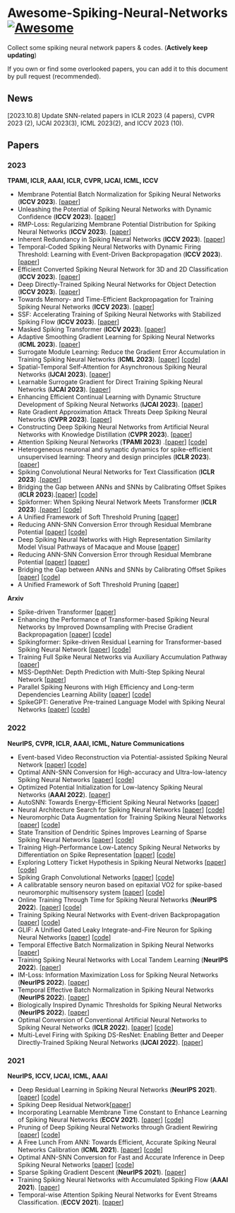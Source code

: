 # Awesome-Spiking-Neural-Networks[![Awesome](https://cdn.rawgit.com/sindresorhus/awesome/d7305f38d29fed78fa85652e3a63e154dd8e8829/media/badge.svg)](https://github.com/sindresorhus/awesome)

Collect some spiking neural network papers & codes.  (**Actively keep updating**)

If you own or find some overlooked papers, you can add it to this document by pull request (recommended). 

## News
[2023.10.8] Update SNN-related papers in ICLR 2023 (4 papers), CVPR 2023 (2), IJCAI 2023(3), ICML 2023(2), and ICCV 2023 (10).


## Papers

### 2023

**TPAMI, ICLR, AAAI, ICLR, CVPR, IJCAI, ICML, ICCV**
- Membrane Potential Batch Normalization for Spiking Neural Networks (**ICCV 2023**). [[paper](https://openaccess.thecvf.com/content/ICCV2023/papers/Guo_Membrane_Potential_Batch_Normalization_for_Spiking_Neural_Networks_ICCV_2023_paper.pdf)]
- Unleashing the Potential of Spiking Neural Networks with Dynamic Confidence (**ICCV 2023**). [[paper](https://openaccess.thecvf.com/content/ICCV2023/papers/Li_Unleashing_the_Potential_of_Spiking_Neural_Networks_with_Dynamic_Confidence_ICCV_2023_paper.pdf)]
- RMP-Loss: Regularizing Membrane Potential Distribution for Spiking Neural Networks	(**ICCV 2023**). [[paper](https://arxiv.org/abs/2308.06787)]
- Inherent Redundancy in Spiking Neural Networks	(**ICCV 2023**). [[paper](https://arxiv.org/abs/2308.08227)]
- Temporal-Coded Spiking Neural Networks with Dynamic Firing Threshold: Learning with Event-Driven Backpropagation (**ICCV 2023**). [[paper](https://openaccess.thecvf.com/content/ICCV2023/papers/Wei_Temporal-Coded_Spiking_Neural_Networks_with_Dynamic_Firing_Threshold_Learning_with_ICCV_2023_paper.pdf)]
- Efficient Converted Spiking Neural Network for 3D and 2D Classification	(**ICCV 2023**). [[paper](https://openaccess.thecvf.com/content/ICCV2023/papers/Lan_Efficient_Converted_Spiking_Neural_Network_for_3D_and_2D_Classification_ICCV_2023_paper.pdf)]
- Deep Directly-Trained Spiking Neural Networks for Object Detection (**ICCV 2023**). [[paper](https://arxiv.org/abs/2307.11411)]
- Towards Memory- and Time-Efficient Backpropagation for Training Spiking Neural Networks (**ICCV 2023**). [[paper](https://arxiv.org/abs/2302.14311)]
- SSF: Accelerating Training of Spiking Neural Networks with Stabilized Spiking Flow (**ICCV 2023**). [[paper](https://openaccess.thecvf.com/content/ICCV2023/papers/Wang_SSF_Accelerating_Training_of_Spiking_Neural_Networks_with_Stabilized_Spiking_ICCV_2023_paper.pdf)]
- Masked Spiking Transformer (**ICCV 2023**). [[paper](https://openaccess.thecvf.com/content/ICCV2023/papers/Wang_Masked_Spiking_Transformer_ICCV_2023_paper.pdf)]
- Adaptive Smoothing Gradient Learning for Spiking Neural Networks (**ICML 2023**). [[paper](https://openreview.net/pdf?id=GdkwSGTpbC)]
- Surrogate Module Learning: Reduce the Gradient Error Accumulation in Training Spiking Neural Networks (**ICML 2023**). [[paper](https://openreview.net/pdf?id=zRkz4duLKp)] [[code](https://github.com/brain-intelligence-lab/surrogate_module_learning)]
- Spatial-Temporal Self-Attention for Asynchronous Spiking Neural Networks (**IJCAI 2023**). [[paper](https://www.ijcai.org/proceedings/2023/0344.pdf)]
- Learnable Surrogate Gradient for Direct Training Spiking Neural Networks (**IJCAI 2023**). [[paper](https://www.ijcai.org/proceedings/2023/0335.pdf)]
- Enhancing Efficient Continual Learning with Dynamic Structure Development of Spiking Neural Networks (**IJCAI 2023**). [[paper](https://www.ijcai.org/proceedings/2023/0334.pdf)]
- Rate Gradient Approximation Attack Threats Deep Spiking Neural Networks (**CVPR 2023**). [[paper](https://openaccess.thecvf.com/content/CVPR2023/papers/Bu_Rate_Gradient_Approximation_Attack_Threats_Deep_Spiking_Neural_Networks_CVPR_2023_paper.pdf)]
- Constructing Deep Spiking Neural Networks from Artificial Neural Networks with Knowledge Distillation (**CVPR 2023**). [[paper](https://openaccess.thecvf.com/content/CVPR2023/papers/Xu_Constructing_Deep_Spiking_Neural_Networks_From_Artificial_Neural_Networks_With_CVPR_2023_paper.pdf)]
- Attention Spiking Neural Networks  (**TPAMI 2023**) .[[paper](https://ieeexplore.ieee.org/abstract/document/10032591)] [[code](https://github.com/fangwei123456/spikingjelly/pull/329)]
- Heterogeneous neuronal and synaptic dynamics for spike-efficient unsupervised learning: Theory and design principles (**ICLR 2023**).[[paper](https://arxiv.org/pdf/2302.11618.pdf)]
- Spiking Convolutional Neural Networks for Text Classification (**ICLR 2023**) .[[paper](https://openreview.net/pdf?id=pgU3k7QXuz0)]
- Bridging the Gap between ANNs and SNNs by Calibrating Offset Spikes (**ICLR 2023**).[[paper](https://arxiv.org/pdf/2302.10685.pdf)] [[code](https://github.com/hzc1208/ANN2SNN_COS)]
- Spikformer: When Spiking Neural Network Meets Transformer (**ICLR 2023**) .[[paper](https://openreview.net/forum?id=frE4fUwz_h)] [[code](https://github.com/ZK-Zhou/spikformer)]
- A Unified Framework of Soft Threshold Pruning [[paper](https://openreview.net/forum?id=cCFqcrq0d8)] 
- Reducing ANN-SNN Conversion Error through Residual Membrane Potential [[paper](https://arxiv.org/abs/2302.02091)] [[code](https://github.com/hzc1208/ANN2SNN_SRP)]
- Deep Spiking Neural Networks with High Representation Similarity Model Visual Pathways of Macaque and Mouse [[paper](https://arxiv.org/abs/2303.06060)]
- Reducing ANN-SNN Conversion Error through Residual Membrane Potential [[paper](https://arxiv.org/abs/2302.02091)] [[paper](https://github.com/hzc1208/ANN2SNN_SRP)]
- Bridging the Gap between ANNs and SNNs by Calibrating Offset Spikes [[paper](https://openreview.net/forum?id=PFbzoWZyZRX)] [[code](https://github.com/hzc1208/ANN2SNN_COS)]
- A Unified Framework of Soft Threshold Pruning [[paper](https://openreview.net/forum?id=cCFqcrq0d8)]

**Arxiv**
- Spike-driven Transformer [[paper](https://arxiv.org/pdf/2307.01694.pdf)]
- Enhancing the Performance of Transformer-based Spiking Neural Networks by Improved Downsampling with Precise Gradient Backpropagation [[paper](https://arxiv.org/abs/2305.05954)] [[code](https://github.com/zhouchenlin2096/Spikingformer-CML)]
- Spikingformer: Spike-driven Residual Learning for Transformer-based Spiking Neural Network [[paper](https://arxiv.org/abs/2304.11954)] [[code](https://github.com/zhouchenlin2096/Spikingformer)]
- Training Full Spike Neural Networks via Auxiliary Accumulation Pathway [[paper](https://arxiv.org/pdf/2301.11929.pdf)]
- MSS-DepthNet: Depth Prediction with Multi-Step Spiking Neural Network [[paper](https://arxiv.org/abs/2211.12156)]
- Parallel Spiking Neurons with High Efficiency and Long-term Dependencies Learning Ability [[paper](https://arxiv.org/abs/2304.12760)] [[code](https://github.com/fangwei123456/Parallel-Spiking-Neuron)]
- SpikeGPT: Generative Pre-trained Language Model with Spiking Neural Networks [[paper](https://arxiv.org/abs/2302.13939)] [[code](https://github.com/ridgerchu/SpikeGPT)]


### 2022

**NeurIPS, CVPR, ICLR, AAAI, ICML, Nature Communications**

- Event-based Video Reconstruction via Potential-assisted Spiking Neural Network [[paper](https://arxiv.org/abs/2201.10943)] [[code](https://github.com/LinZhu111/EVSNN)]
- Optimal ANN-SNN Conversion for High-accuracy and Ultra-low-latency Spiking Neural Networks [[paper](https://openreview.net/forum?id=7B3IJMM1k_M)] [[code](https://github.com/putshua/SNN-conversion-QCFS)]
- Optimized Potential Initialization for Low-latency Spiking Neural Networks (**AAAI 2022**).  [[paper](https://arxiv.org/abs/2202.01440)]
- AutoSNN: Towards Energy-Efficient Spiking Neural Networks [[paper](https://arxiv.org/abs/2201.12738)]
- Neural Architecture Search for Spiking Neural Networks [[paper](https://arxiv.org/abs/2201.10355)] [[code](https://github.com/Intelligent-Computing-Lab-Yale/Neural-Architecture-Search-for-Spiking-Neural-Networks)]
- Neuromorphic Data Augmentation for Training Spiking Neural Networks [[paper](https://arxiv.org/abs/2203.06145)] [[code](https://github.com/Intelligent-Computing-Lab-Yale/NDA_SNN)]
- State Transition of Dendritic Spines Improves Learning of Sparse Spiking Neural Networks [[paper](https://proceedings.mlr.press/v162/chen22ac.html)] [[code](https://github.com/Yanqi-Chen/STDS)]
- Training High-Performance Low-Latency Spiking Neural Networks by Differentiation on Spike Representation [[paper](https://arxiv.org/abs/2205.00459)] [[code](https://github.com/qymeng94/DSR)]
- Exploring Lottery Ticket Hypothesis in Spiking Neural Networks [[paper](https://arxiv.org/abs/2207.01382)] [[code](https://github.com/Intelligent-Computing-Lab-Yale/Exploring-Lottery-Ticket-Hypothesis-in-SNNs)]
- Spiking Graph Convolutional Networks [[paper](https://arxiv.org/abs/2205.02767)] [[code](https://github.com/ZulunZhu/SpikingGCN)]
- A calibratable sensory neuron based on epitaxial VO2 for spike-based neuromorphic multisensory system [[paper](https://www.nature.com/articles/s41467-022-31747-w)] [[code](https://github.com/billyuanpku96/SNN-for-sensory-neuron)]
- Online Training Through Time for Spiking Neural Networks (**NeurIPS 2022**).  [[paper](https://arxiv.org/abs/2210.04195)] [[code](https://github.com/pkuxmq/OTTT-SNN)]
- Training Spiking Neural Networks with Event-driven Backpropagation [[paper](https://openreview.net/forum?id=nC8VC8gVGPo)] [[code](https://github.com/zhuyaoyu/SNN-event-driven-learning)]
- GLIF: A Unified Gated Leaky Integrate-and-Fire Neuron for Spiking Neural Networks [[paper](https://openreview.net/forum?id=UmFSx2c4ubT)] [[code](https://github.com/Ikarosy/Gated-LIF)]
- Temporal Effective Batch Normalization in Spiking Neural Networks [[paper](https://openreview.net/forum?id=fLIgyyQiJqz)]
- Training Spiking Neural Networks with Local Tandem Learning (**NeurIPS 2022**). [[paper](https://arxiv.org/pdf/2210.04532.pdf)]
- IM-Loss: Information Maximization Loss for Spiking Neural Networks (**NeurIPS 2022**). [[paper](https://proceedings.neurips.cc/paper_files/paper/2022/file/010c5ba0cafc743fece8be02e7adb8dd-Paper-Conference.pdf)]
- Temporal Effective Batch Normalization in Spiking Neural Networks (**NeurIPS 2022**). [[paper](https://proceedings.neurips.cc/paper_files/paper/2022/file/de2ad3ed44ee4e675b3be42aa0b615d0-Paper-Conference.pdf)]
- Biologically Inspired Dynamic Thresholds for Spiking Neural Networks (**NeurIPS 2022**). [[paper](https://arxiv.org/pdf/2206.04426.pdf)]
- Optimal Conversion of Conventional Artificial Neural Networks to Spiking Neural Networks (**ICLR 2022**).  [[paper](https://arxiv.org/pdf/2103.00476.pdf)] [[code](https://github.com/Jackn0/snn_optimal_conversion_pipeline)]
- Multi-Level Firing with Spiking DS-ResNet: Enabling Better and Deeper Directly-Trained Spiking Neural Networks (**IJCAI 2022**). [[paper](https://arxiv.org/pdf/2210.06386.pdf)]

### 2021

**NeurIPS, ICCV, IJCAI, ICML, AAAI**

- Deep Residual Learning in Spiking Neural Networks (**NeurIPS 2021**). [[paper](https://proceedings.neurips.cc/paper/2021/file/afe434653a898da20044041262b3ac74-Paper.pdf)] [[code](https://github.com/fangwei123456/Spike-Element-Wise-ResNet)]
- Spiking Deep Residual Network[[paper](https://arxiv.org/pdf/1805.01352.pdf)]
- Incorporating Learnable Membrane Time Constant to Enhance Learning of Spiking Neural Networks (**ECCV 2021**).  [[paper](https://arxiv.org/abs/2007.05785)]  [[code](https://github.com/fangwei123456/Parametric-Leaky-Integrate-and-Fire-Spiking-Neuron)]
- Pruning of Deep Spiking Neural Networks through Gradient Rewiring [[paper](https://arxiv.org/abs/2105.04916)] [[code](https://github.com/Yanqi-Chen/Gradient-Rewiring)]
- A Free Lunch From ANN: Towards Efficient, Accurate Spiking Neural Networks Calibration  (**ICML 2021**).  [[paper](https://arxiv.org/pdf/2103.00476.pdf)] [[code](https://github.com/yhhhli/SNN_Calibration)]
- Optimal ANN-SNN Conversion for Fast and Accurate Inference in Deep Spiking Neural Networks [[paper](https://arxiv.org/pdf/2106.06984.pdf)] [[code](https://github.com/DingJianhao/OptSNNConvertion-RNL-RIL)]
- Sparse Spiking Gradient Descent (**NeurIPS 2021**). [[paper](https://proceedings.neurips.cc/paper/2021/file/61f2585b0ebcf1f532c4d1ec9a7d51aa-Paper.pdf)]
- Training Spiking Neural Networks with Accumulated Spiking Flow (**AAAI 2021**). [[paper](https://arxiv.org/pdf/2011.05280.pdf)]
- Temporal-wise Attention Spiking Neural Networks for Event Streams Classification. (**ECCV 2021**). [[paper](https://openaccess.thecvf.com/content/ICCV2021/papers/Yao_Temporal-Wise_Attention_Spiking_Neural_Networks_for_Event_Streams_Classification_ICCV_2021_paper.pdf)]


